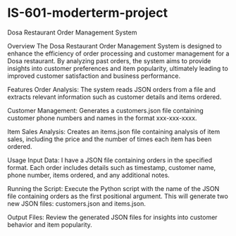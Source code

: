 # IS-601-moderterm-project
Dosa Restaurant Order Management System

Overview
The Dosa Restaurant Order Management System is designed to enhance the efficiency of order processing and customer management for a Dosa restaurant. By analyzing past orders, the system aims to provide insights into customer preferences and item popularity, ultimately leading to improved customer satisfaction and business performance.

Features
Order Analysis: The system reads JSON orders from a file and extracts relevant information such as customer details and items ordered.

Customer Management: Generates a customers.json file containing customer phone numbers and names in the format xxx-xxx-xxxx.

Item Sales Analysis: Creates an items.json file containing analysis of item sales, including the price and the number of times each item has been ordered.

Usage
Input Data: I have a JSON file containing orders in the specified format. Each order includes details such as timestamp, customer name, phone number, items ordered, and any additional notes.

Running the Script: Execute the Python script with the name of the JSON file containing orders as the first positional argument. This will generate two new JSON files: customers.json and items.json.

Output Files: Review the generated JSON files for insights into customer behavior and item popularity.
